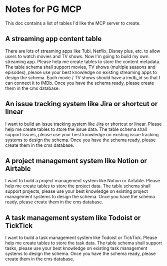 # Notes for PG MCP

This doc contains a list of tables I'd like the MCP server to create.

## A streaming app content table

There are lots of streaming apps like Tubi, Netflix, Disney plus, etc. to allow users to watch movies and TV shows. Now I'm going to build my own streaming app. Please help me create tables to store the content metadata. The table schema shall support movies, TV shows (multiple seasons and episodes), please use your best knowledge on existing streaming apps to design the schema. Each movie / TV shows should have a imdb_id so that I can connect it to IMDb. Once you have the schema ready, please create them in the cms database.

## An issue tracking system like Jira or shortcut or linear

I want to build an issue tracking system like Jira or shortcut or linear. Please help me create tables to store the issue data. The table schema shall support issues, please use your best knowledge on existing issue tracking systems to design the schema. Once you have the schema ready, please create them in the cms database.

## A project management system like Notion or Airtable

I want to build a project management system like Notion or Airtable. Please help me create tables to store the project data. The table schema shall support projects, please use your best knowledge on existing project management systems to design the schema. Once you have the schema ready, please create them in the cms database.

## A task management system like Todoist or TickTick

I want to build a task management system like Todoist or TickTick. Please help me create tables to store the task data. The table schema shall support tasks, please use your best knowledge on existing task management systems to design the schema. Once you have the schema ready, please create them in the cms database.
